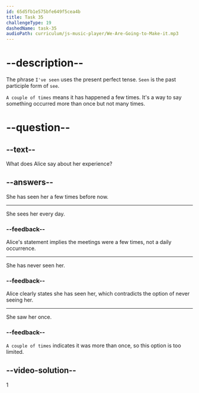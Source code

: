 ```yaml
---
id: 65d5fb1e575bfe649f5cea4b
title: Task 35
challengeType: 19
dashedName: task-35
audioPath: curriculum/js-music-player/We-Are-Going-to-Make-it.mp3
---
```


<!--
AUDIO REFERENCE:
Alice: I've seen her a couple of times.
-->

# --description--

The phrase `I've seen` uses the present perfect tense. `Seen` is the past participle form of `see`.

`A couple of times` means it has happened a few times. It's a way to say something occurred more than once but not many times.

# --question--

## --text--

What does Alice say about her experience?

## --answers--

She has seen her a few times before now.

---

She sees her every day.

### --feedback--

Alice's statement implies the meetings were a few times, not a daily occurrence.

---

She has never seen her.

### --feedback--

Alice clearly states she has seen her, which contradicts the option of never seeing her.

---

She saw her once.

### --feedback--

`A couple of times` indicates it was more than once, so this option is too limited.

## --video-solution--

1
